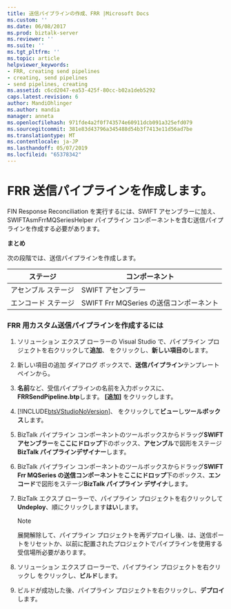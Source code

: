 ```yaml
---
title: 送信パイプラインの作成、FRR |Microsoft Docs
ms.custom: ''
ms.date: 06/08/2017
ms.prod: biztalk-server
ms.reviewer: ''
ms.suite: ''
ms.tgt_pltfrm: ''
ms.topic: article
helpviewer_keywords:
- FRR, creating send pipelines
- creating, send pipelines
- send pipelines, creating
ms.assetid: c6cd2047-ea53-425f-80cc-b02a1deb5292
caps.latest.revision: 6
author: MandiOhlinger
ms.author: mandia
manager: anneta
ms.openlocfilehash: 971fde4a2f0f743574e60911dcb091a325efd079
ms.sourcegitcommit: 381e83d43796a345488d54b3f7413e11d56ad7be
ms.translationtype: MT
ms.contentlocale: ja-JP
ms.lasthandoff: 05/07/2019
ms.locfileid: "65378342"
---
```

# <a name="creating-the-frr-send-pipeline"></a>FRR 送信パイプラインを作成します。
FIN Response Reconciliation を実行するには、SWIFT アセンブラーに加え、SWIFTAsmFrrMQSeriesHelper パイプライン コンポーネントを含む送信パイプラインを作成する必要があります。  

 **まとめ**  

 次の段階では、送信パイプラインを作成します。  

|ステージ|コンポーネント|  
|-----------|---------------|  
|アセンブル ステージ|SWIFT アセンブラー|  
|エンコード ステージ|SWIFT Frr MQSeries の送信コンポーネント|  

### <a name="to-create-a-custom-send-pipeline-for-frr"></a>FRR 用カスタム送信パイプラインを作成するには  

1. ソリューション エクスプ ローラーの Visual Studio で、パイプライン プロジェクトを右クリックして**追加**、 をクリックし、**新しい項目の**します。  

2. 新しい項目の追加 ダイアログ ボックスで、**送信パイプライン**テンプレート ペインから。  

3. **名前**など、受信パイプラインの名前を入力ボックスに、 **FRRSendPipeline.btp**します。 **[追加]** をクリックします。  

4. [!INCLUDE[btsVStudioNoVersion](../../includes/btsvstudionoversion-md.md)]、 をクリックして**ビュー**し**ツールボックス**します。  

5. BizTalk パイプライン コンポーネントのツールボックスからドラッグ**SWIFT アセンブラー**を**ここにドロップ**下のボックス、**アセンブル**で図形をステージ**BizTalk パイプラインデザイナー**します。  

6. BizTalk パイプライン コンポーネントのツールボックスからドラッグ**SWIFT Frr MQSeries の送信コンポーネント**を**ここにドロップ**下のボックス、**エンコード**で図形をステージ**BizTalk パイプライン デザイナ**します。  

7. BizTalk エクスプ ローラーで、パイプライン プロジェクトを右クリックして**Undeploy**、順にクリックします**はい**します。  

   > [!NOTE]
   >  展開解除して、パイプライン プロジェクトを再デプロイし後、は、送信ポートをリセットか、以前に配置されたプロジェクトでパイプラインを使用する受信場所必要があります。  

8. ソリューション エクスプ ローラーで、パイプライン プロジェクトを右クリックし をクリックし、**ビルド**します。  

9. ビルドが成功した後、パイプライン プロジェクトを右クリックし、**デプロイ**します。
